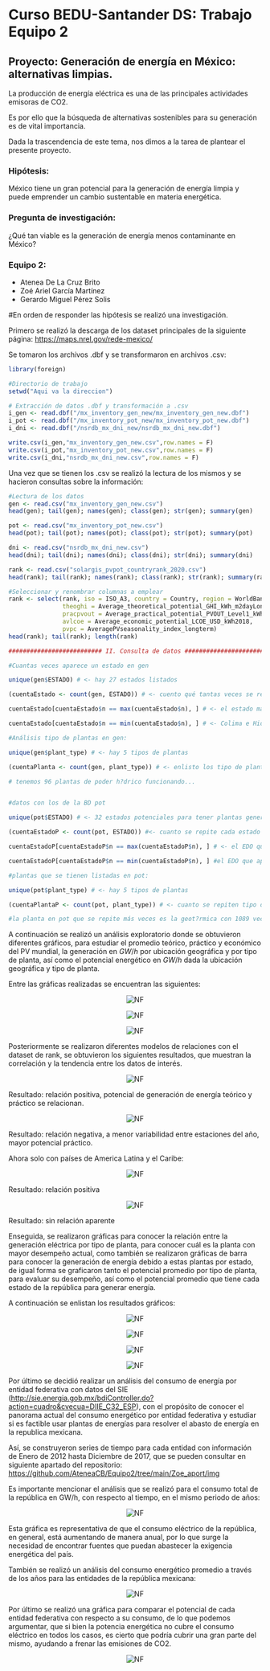 # Curso BEDU-Santander DS: Trabajo Equipo 2

## Proyecto: Generación de energía en México: alternativas limpias.

La producción de energía eléctrica es una de las principales actividades emisoras de CO2.

Es por ello que la búsqueda de alternativas sostenibles para su generación es de vital importancia.

Dada la trascendencia de este tema, nos dimos a la tarea de plantear el presente proyecto.

### Hipótesis: 
México tiene un gran potencial para la generación de energía limpia y puede emprender un cambio sustentable en materia energética.

### Pregunta de investigación:
¿Qué tan viable es la generación de energía menos contaminante en México?

### Equipo 2: 
- Atenea De La Cruz Brito
- Zoé Ariel García Martínez 
- Gerardo Miguel Pérez Solis 

#En orden de responder las hipótesis se realizó una investigación.

Primero se realizó la descarga de los dataset principales de la siguiente página: https://maps.nrel.gov/rede-mexico/

Se tomaron los archivos .dbf y se transformaron en archivos .csv:

```r
library(foreign)

#Directorio de trabajo
setwd("Aqui va la direccion")

# Extracción de datos .dbf y transformación a .csv
i_gen <- read.dbf("/mx_inventory_gen_new/mx_inventory_gen_new.dbf")
i_pot <- read.dbf("/mx_inventory_pot_new/mx_inventory_pot_new.dbf")
i_dni <- read.dbf("/nsrdb_mx_dni_new/nsrdb_mx_dni_new.dbf")

write.csv(i_gen,"mx_inventory_gen_new.csv",row.names = F)
write.csv(i_pot,"mx_inventory_pot_new.csv",row.names = F)
write.csv(i_dni,"nsrdb_mx_dni_new.csv",row.names = F)
```

Una vez que se tienen los .csv  se realizó la lectura de los mismos y se hacieron consultas sobre la información: 

```r
#Lectura de los datos 
gen <- read.csv("mx_inventory_gen_new.csv")
head(gen); tail(gen); names(gen); class(gen); str(gen); summary(gen)

pot <- read.csv("mx_inventory_pot_new.csv")
head(pot); tail(pot); names(pot); class(pot); str(pot); summary(pot)

dni <- read.csv("nsrdb_mx_dni_new.csv")
head(dni); tail(dni); names(dni); class(dni); str(dni); summary(dni)

rank <- read.csv("solargis_pvpot_countryrank_2020.csv")
head(rank); tail(rank); names(rank); class(rank); str(rank); summary(rank)

#Seleccionar y renombrar columnas a emplear
rank <- select(rank, iso = ISO_A3, country = Country, region = WorldBankRegion,
               theoghi = Average_theoretical_potential_GHI_kWh_m2dayLongterm,
               pracpvout = Average_practical_potential_PVOUT_Level1_kWh_kWdayLongterm,
               avlcoe = Average_economic_potential_LCOE_USD_kWh2018,
               pvpc = AveragePVseasonality_index_longterm)
head(rank); tail(rank); length(rank)

########################## II. Consulta de datos ########################################

#Cuantas veces aparece un estado en gen

unique(gen$ESTADO) # <- hay 27 estados listados

(cuentaEstado <- count(gen, ESTADO)) # <- cuento qué tantas veces se repite un estado

cuentaEstado[cuentaEstado$n == max(cuentaEstado$n), ] # <- el estado más repetido es Veracruz

cuentaEstado[cuentaEstado$n == min(cuentaEstado$n), ] # <- Colima e Hidalgo los que menos aparecen

#Análisis tipo de plantas en gen: 

unique(gen$plant_type) # <- hay 5 tipos de plantas

(cuentaPlanta <- count(gen, plant_type)) # <- enlisto los tipo de plantas

# tenemos 96 plantas de poder h?drico funcionando...


#datos con los de la BD pot

unique(pot$ESTADO) # <- 32 estados potenciales para tener plantas generadoras

(cuentaEstadoP <- count(pot, ESTADO)) #<- cuanto se repite cada estado

cuentaEstadoP[cuentaEstadoP$n == max(cuentaEstadoP$n), ] # <- el EDO que aparece m?s veces es jal?sco

cuentaEstadoP[cuentaEstadoP$n == min(cuentaEstadoP$n), ] #el EDO que aparece menos es Tlaxcala

#plantas que se tienen listadas en pot: 

unique(pot$plant_type) # <- hay 5 tipos de plantas

(cuentaPlantaP <- count(pot, plant_type)) # <- cuanto se repiten tipo de plantas

#la planta en pot que se repite más veces es la geot?rmica con 1089 veces.
```

A continuación se realizó un análisis exploratorio donde se obtuvieron diferentes gráficos, para estudiar el promedio teórico, práctico y económico del PV mundial, la generación en $GW/h$ por ubicación geográfica y por tipo de planta, así como el potencial energético en $GW/h$ dada la ubicación geográfica y tipo de planta.


Entre las gráficas realizadas se encuentran las siguientes:

<p align="center">
  <img src="graphs/plat_rank.png" "Plat_rank" alt="NF"/>
</p>

<p align="center">
  <img src="graphs/plot_gen2.png" "Plot_gen2" "Plat_rank" alt="NF"/>
</p>

<p align="center">
  <img src="graphs/plot_pot.png" "Plot_pot" "Plat_rank" alt="NF"/>
</p>


Posteriormente se realizaron diferentes modelos de relaciones con el dataset de rank, se obtuvieron los siguientes resultados, que muestran la correlación y la tendencia entre los datos de interés.


<p align="center">
  <img src="graphs/gen_teo_prac.png" "lm_teo_prac" alt="NF"/>
</p>

Resultado: relación positiva, potencial de generación de energía teórico y práctico se relacionan.

<p align="center">
  <img src="graphs/stations_pot.png" "lm_station_pot" alt="NF"/>
</p>

Resultado: relación negativa, a menor variabilidad entre estaciones del año, mayor potencial práctico.

Ahora solo con países de America Latina y el Caribe:

<p align="center">
  <img src="graphs/lm_teo_prac_ame.png" "lm_ame_1" alt="NF"/>
</p>

Resultado: relación positiva

<p align="center">
  <img src="graphs/lm_stations_pot_ame.png" "lm_ame_2" alt="NF"/>
</p>

Resultado: sin relación aparente

Enseguida, se realizaron gráficas para conocer la relación entre la generación eléctrica por tipo de planta, para conocer cuál es la planta con mayor desempeño actual, como también se realizaron gráficas de barra para conocer la generación de energía debido a estas plantas por estado, de igual forma se graficaron tanto el potencial promedio por tipo de planta, para evaluar su desempeño, así como el potencial promedio que tiene cada estado de la república para generar energía. 

A continuación se enlistan los resultados gráficos:

<p align="center">
  <img src="graphs/generacion_promedio.png" "gen_mean" alt="NF"/>
</p>

<p align="center">
  <img src="graphs/generacion_promedio_estado.png" "gen_mean_state" alt="NF"/>
</p>

<p align="center">
  <img src="graphs/pot_promedio.png" "gen_mean_state" alt="NF"/>
</p>

<p align="center">
  <img src="graphs/pot_promedio_edo.png" "gen_mean_state" alt="NF"/>
</p>

Por último se decidió realizar un análisis del consumo de energía por entidad federativa con datos del SIE  (http://sie.energia.gob.mx/bdiController.do?action=cuadro&cvecua=DIIE_C32_ESP), con el propósito de conocer el panorama actual del consumo energético por entidad federativa y estudiar si es factible usar plantas de energías para resolver el abasto de energía en la republica mexicana.

Así, se construyeron series de tiempo para cada entidad con información de Enero de 2012 hasta Diciembre de 2017, que se pueden consultar en siguiente apartado del repositorio: https://github.com/AteneaCB/Equipo2/tree/main/Zoe_aport/img

Es importante mencionar el análisis que se realizó para el consumo total de la república en GW/h, con respecto al tiempo, en el mismo periodo de años: 

<p align="center">
  <img src="Zoe_aport/img/ConsumoTotMex.png" "Consumo Total" alt="NF"/>
</p>

Esta gráfica es representativa de que el consumo eléctrico de la república, en general, está aumentando de manera anual, por lo que surge la necesidad de encontrar fuentes que puedan abastecer la exigencia energética del país.

También se realizó un análisis del consumo energético promedio a través de los años para las entidades de la república mexicana: 

<p align="center">
  <img src="Zoe_aport/img/ConsumoE_por_Entidad.png" "Consumo Por Entidad Federativa" alt="NF"/>
</p>

Por último se realizó una gráfica para comparar el potencial de cada entidad federativa con respecto a su consumo, de lo que podemos argumentar, que si bien la potencia energética no cubre el consumo eléctrico en todos los casos, es cierto que podría cubrir una gran parte del mismo, ayudando a frenar las emisiones de CO2.

<p align="center">
  <img src="APP/www/ConsumovsPot.png" "Consumo vs Potencial" alt="NF"/>
</p>
